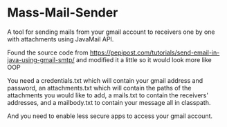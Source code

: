 # Mass-Mail-Sender
A tool for sending mails from your gmail account to receivers one by one with attachments using JavaMail API. 

Found the source code from https://pepipost.com/tutorials/send-email-in-java-using-gmail-smtp/ and modified it a little so it would look more like OOP

You need a credentials.txt which will contain your gmail address and password,
         an attachments.txt which will contain the paths of the attachments you would like to add,
         a mails.txt to contain the receivers' addresses,
         and a mailbody.txt to contain your message
         all in classpath.
         
And you need to enable less secure apps to access your gmail account.
